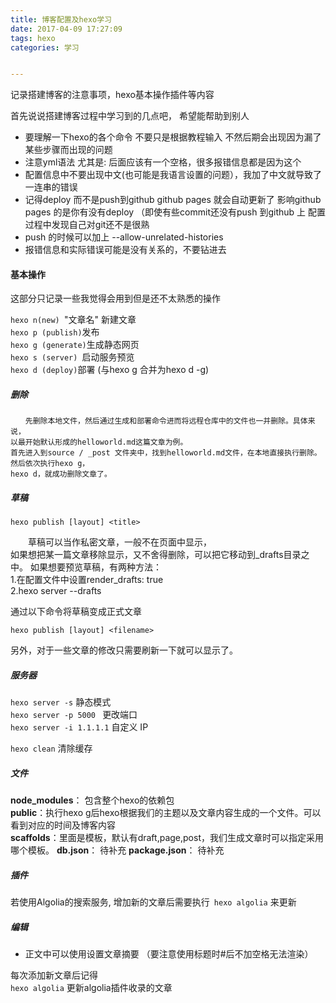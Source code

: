 ```yaml
---
title: 博客配置及hexo学习 　
date: 2017-04-09 17:27:09  　　
tags: hexo  　
categories: 学习


---
```

记录搭建博客的注意事项，hexo基本操作插件等内容
<!--more-->


首先说说搭建博客过程中学习到的几点吧， 希望能帮助到别人

- 要理解一下hexo的各个命令 不要只是根据教程输入 不然后期会出现因为漏了某些步骤而出现的问题  
- 注意yml语法 尤其是: 后面应该有一个空格，很多报错信息都是因为这个
- 配置信息中不要出现中文(也可能是我语言设置的问题），我加了中文就导致了一连串的错误
- 记得deploy 而不是push到github github pages 就会自动更新了
影响github pages 的是你有没有deploy （即使有些commit还没有push 到github 上
配置过程中发现自己对git还不是很熟
- push 的时候可以加上 --allow-unrelated-histories
- 报错信息和实际错误可能是没有关系的，不要钻进去


#### 基本操作 ####

  这部分只记录一些我觉得会用到但是还不太熟悉的操作

`hexo n(new) `"文章名" 新建文章   
`hexo p (publish)`发布  
`hexo g (generate)`生成静态网页   
`hexo s (server) `启动服务预览  
`hexo d (deploy)`部署  (与hexo g 合并为hexo d -g)


##### 删除 #####
    　　先删除本地文件，然后通过生成和部署命令进而将远程仓库中的文件也一并删除。具体来说，  
    以最开始默认形成的helloworld.md这篇文章为例。  
    首先进入到source / _post 文件夹中，找到helloworld.md文件，在本地直接执行删除。然后依次执行hexo g，  
    hexo d，就成功删除文章了。

##### 草稿 #####
`hexo publish [layout] <title>`

　　草稿可以当作私密文章，一般不在页面中显示，  
如果想把某一篇文章移除显示，又不舍得删除，可以把它移动到_drafts目录之中。 
如果想要预览草稿，有两种方法：   
1.在配置文件中设置render_drafts: true   
2.hexo server --drafts    

通过以下命令将草稿变成正式文章

```
hexo publish [layout] <filename>
```

另外，对于一些文章的修改只需要刷新一下就可以显示了。
##### 服务器 #####
`hexo server -s` 静态模式  
`hexo server -p 5000 ` 更改端口  
`hexo server -i 1.1.1.1`  自定义 IP  

`hexo clean` 清除缓存   



##### 文件 ####
**node_modules**： 包含整个hexo的依赖包  
**public**：执行hexo g后hexo根据我们的主题以及文章内容生成的一个文件。可以看到对应的时间及博客内容  
**scaffolds**：里面是模板，默认有draft,page,post，我们生成文章时可以指定采用哪个模板。
**db.json**： 待补充
**package.json**： 待补充

##### 插件 ####
 若使用Algolia的搜索服务, 增加新的文章后需要执行` hexo algolia` 来更新
 

##### 编辑 ####
- 正文中可以使用<!--more-->设置文章摘要
（要注意使用标题时#后不加空格无法渲染）


每次添加新文章后记得  
`hexo algolia` 更新algolia插件收录的文章

